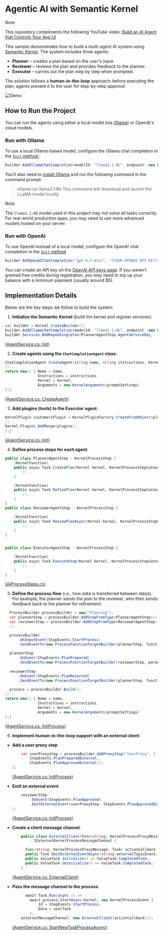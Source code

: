 # Agentic AI with Semantic Kernel

> [!Note]  
> This repository compliments the following YouTube video: [Build an AI Agent that Controls Your App UI](https://youtu.be/_gpqHKWqbwA)

This sample demonstrates how to build a multi-agent AI system using [Semantic Kernel](https://github.com/microsoft/semantic-kernel). The system includes three agents:

- **Planner** – creates a plan based on the user's input.
- **Reviewer** – reviews the plan and provides feedback to the planner.
- **Executor** – carries out the plan step by step when prompted.

The solution follows a **human-in-the-loop** approach: before executing the plan, agents present it to the user for step-by-step approval.

![Demo](Images/Demo_Animation.gif)

## How to Run the Project

You can run the agents using either a local model (via [Ollama](https://ollama.com)) or OpenAI's cloud models.

### Run with Ollama

To use a local Ollama-based model, configure the Ollama chat completion in the [`Init` method`](https://github.com/Alexgoon/agentic-ai-with-semantic-kernel/blob/f1b5f8390ba2669723910c4a252319e2bd4bb406/HealthyCoding_Agentic/Infrastructure/AgentService.cs#L17):

```csharp
builder.AddOllamaChatCompletion(modelId: "llama3.1:8b", endpoint: new Uri("http://localhost:11434/"));
```
You’ll also need to [install Ollama](https://ollama.com/download) and run the following command in the command prompt:

> ollama run llama3.1:8b
This command will download and launch the LLaMA model locally.

> [!Note]  
> The `llama3.1:8b` model used in this project may not solve all tasks correctly. For real-world production apps, you may need to use more advanced models hosted on your server.

### Run with OpenAI

To use OpenAI instead of a local model, configure the OpenAI chat completion in the [`Init` method](https://github.com/Alexgoon/agentic-ai-with-semantic-kernel/blob/f1b5f8390ba2669723910c4a252319e2bd4bb406/HealthyCoding_Agentic/Infrastructure/AgentService.cs#L17)

```csharp
builder.AddOpenAIChatCompletion("gpt-4.1-mini", "[YOUR OPENAI API KEY]");
```

You can create an API key on the [OpenAI API keys page](https://platform.openai.com/api-keys). If you weren’t granted free credits during registration, you may need to top up your balance with a minimum payment (usually around $5).

## Implementation Details

Below are the key steps we follow to build the system:

1. **Initialize the Semantic Kernel** (build the kernel and register services):
```csharp
var builder = Kernel.CreateBuilder();
builder.AddOllamaChatCompletion(modelId: "llama3.1:8b", endpoint: new Uri("http://localhost:11434/"));
builder.Services.AddKeyedSingleton(PlannerAgentStep.AgentServiceKey,
```
[(AgentService.cs: Init)](https://github.com/Alexgoon/agentic-ai-with-semantic-kernel/blob/a245564b60d9eeb0e859c29580346b076361d257/HealthyCoding_Agentic/Infrastructure/AgentService.cs#L18-L20)


2. **Create agents using the `ChatCompletionAgent` class**:
```csharp
ChatCompletionAgent CreateAgent(string name, string instructions, Kernel kernel, IEnumerable<KernelPlugin> plugins = null, PromptExecutionSettings promptSettings = null) {
//...
return new() { Name = name,
               Instructions = instructions,
               Kernel = kernel,
               Arguments = new KernelArguments(promptSettings)
};}
```
[(AgentService.cs: CreateAgent)](https://github.com/Alexgoon/agentic-ai-with-semantic-kernel/blob/a245564b60d9eeb0e859c29580346b076361d257/HealthyCoding_Agentic/Infrastructure/AgentService.cs#L50-L61)

3. **Add plugins (tools) to the Executor agent**:
```csharp
KernelPlugin customersPlugin = KernelPluginFactory.CreateFromObject(pluginsSourceObject);
//...
kernel.Plugins.AddRange(plugins);
};}
```
[(AgentService.cs: Init)](https://github.com/Alexgoon/agentic-ai-with-semantic-kernel/blob/a245564b60d9eeb0e859c29580346b076361d257/HealthyCoding_Agentic/Infrastructure/AgentService.cs#L52)

4. **Define process steps for each agent**:
```csharp
public class PlannerAgentStep : KernelProcessStep {
    [KernelFunction]
    public async Task CreatePlan(Kernel kernel, KernelProcessStepContext context, string taskDescription) {
        //...
    }

    [KernelFunction]
    public async Task RefinePlan(Kernel kernel, KernelProcessStepContext context, ReviewResult reviewResult) {
        //...
    }
}
public class ReviewerAgentStep : KernelProcessStep {

    [KernelFunction]
    public async Task ReviewPlanAsync(Kernel kernel, KernelProcessStepContext context, Plan plan) {
        //...
    }
}


public class ExecutorAgentStep : KernelProcessStep {

    [KernelFunction]
    public async Task ExecuteStep(Kernel kernel, KernelProcessStepContext context, PlannedStepFlow stepFlow) {
        //...
    }
}
```
[(AiProcessSteps.cs)](https://github.com/Alexgoon/agentic-ai-with-semantic-kernel/blob/a245564b60d9eeb0e859c29580346b076361d257/HealthyCoding_Agentic/Infrastructure/AiProcessSteps.cs#L17-L87)

5. **Define the process flow** (i.e., how data is transferred between steps).  
   For example, the planner sends the plan to the reviewer, who then sends feedback back to the planner for refinement:

```csharp
  ProcessBuilder processBuilder = new("Planning");
  var plannerStep = processBuilder.AddStepFromType<PlannerAgentStep>();
  var reviewerStep = processBuilder.AddStepFromType<ReviewerAgentStep>();
  //...

  processBuilder
      .OnInputEvent(StepEvents.StartProcess)
      .SendEventTo(new ProcessFunctionTargetBuilder(plannerStep, functionName: nameof(PlannerAgentStep.CreatePlan), parameterName: "taskDescription"));
  
  plannerStep
      .OnEvent(StepEvents.PlanPrepared)
      .SendEventTo(new ProcessFunctionTargetBuilder(reviewerStep, parameterName: "plan"));
  
  reviewerStep
      .OnEvent(StepEvents.PlanRejected)
      .SendEventTo(new ProcessFunctionTargetBuilder(plannerStep, functionName: nameof(PlannerAgentStep.RefinePlan), parameterName: "reviewResult"));
  
  process = processBuilder.Build();
//...
return new() { Name = name,
               Instructions = instructions,
               Kernel = kernel,
               Arguments = new KernelArguments(promptSettings)
};}
```
[(AgentService.cs: InitProcess)](https://github.com/Alexgoon/agentic-ai-with-semantic-kernel/blob/a245564b60d9eeb0e859c29580346b076361d257/HealthyCoding_Agentic/Infrastructure/AgentService.cs#L77-L108)

6. **Implement human-in-the-loop support with an external client**:
  - **Add a user proxy step**
    ```csharp
        var userProxyStep = processBuilder.AddProxyStep("UserProxy", [
            StepEvents.PlanPreparedExternal,
            StepEvents.PlanApprovedExternal]);
    };
    ```
    [(AgentService.cs: InitProcess)](https://github.com/Alexgoon/agentic-ai-with-semantic-kernel/blob/a245564b60d9eeb0e859c29580346b076361d257/HealthyCoding_Agentic/Infrastructure/AgentService.cs#L82-L84)
    
  - **Emit an external event**:
    ```csharp
        reviewerStep
            .OnEvent(StepEvents.PlanApproved)
            .EmitExternalEvent(userProxyStep, StepEvents.PlanApprovedExternal);
    };
    ```
    [(AgentService.cs: InitProcess)](https://github.com/Alexgoon/agentic-ai-with-semantic-kernel/blob/a245564b60d9eeb0e859c29580346b076361d257/HealthyCoding_Agentic/Infrastructure/AgentService.cs#L99-L100)
    
  - **Create a client message channel**:
    ```csharp
        public class ExternalClient(Func<string, KernelProcessProxyMessage, Task> actionCallback)
            : IExternalKernelProcessMessageChannel {
    
          Func<string, KernelProcessProxyMessage, Task> actionCallback = actionCallback;
          public Task EmitExternalEventAsync(string externalTopicEvent, KernelProcessProxyMessage message) => actionCallback(externalTopicEvent, message);  
          public ValueTask Initialize() => ValueTask.CompletedTask;
          public ValueTask Uninitialize() => ValueTask.CompletedTask;
        }
    ```
    [(AgentService.cs: ExternalClient)](https://github.com/Alexgoon/agentic-ai-with-semantic-kernel/blob/a245564b60d9eeb0e859c29580346b076361d257/HealthyCoding_Agentic/Infrastructure/AgentService.cs#L137-L144)
    
  - **Pass the message channel to the process**:
    ```csharp
          await Task.Run(async () =>
            await process.StartAsync(kernel, new KernelProcessEvent {
                Id = StepEvents.StartProcess,
                Data = userTask
            },
        externalMessageChannel: new ExternalClient(actionCallback)));
    ```
    [(AgentService.cs: StartNewTaskProcessAsync)](https://github.com/Alexgoon/agentic-ai-with-semantic-kernel/blob/a245564b60d9eeb0e859c29580346b076361d257/HealthyCoding_Agentic/Infrastructure/AgentService.cs#L118)
    
